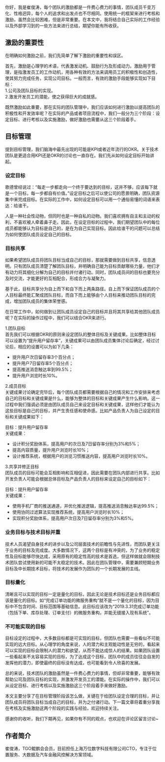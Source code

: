 你好，我是崔俊涛，每个团队的激励都是一件费心费力的事情，团队成员千变万化、性格迥异，每个人的追求和出发点也不尽相同。使用统一的框架来进行考核和激励，虽然会比较困难，但是非常重要。在本文中，我将结合自己实际的工作经验以及外部学习到的一些方法来进行总结，期望你能有所收获。

## 激励的重要性

在明确如何激励之前，我们先简单了解下激励的重要性和误区。

首先，激励是心理学的术语，代表激发动机、鼓励行为及形成动力。激励用于管理，是指激发员工的工作动机，用各种有效的方法来调用员工的积极性和创造性，使其努力完成任务，实现公司目标。一般而言，有效的激励手段能够实现如下目标：  
1.公司及团队目标的实现。  
2.激发开发员工的潜能，使之获得巨大的成就感。

既然激励如此重要，那在实际的团队管理中，我们应该如何进行激励以提高团队的积极性和开发效率呢？在实际的产品或者项目流程中，我们一般分为三个阶段：设定目标、进行考核以及实施激励，做好激励也需要从这三个阶段着手。

## 目标管理

提到目标管理，我们脑海中最先出现的可能是KPI或者近年流行的OKR。关于技术团队是更适合用KPI还是OKR的讨论也一直存在。我们先从如何设定目标开始讲起。

### 设定目标

歌德曾经说过：“每走一步都走向一个终于要达到的目标，这并不够，应该每下就是一个目标，每一步都自有价值。”设定目标之后可以使公司的愿景明确，团队资源集中来完成目标。在实际的工作中，如何设定目标可以用一个通俗易懂的词语来表达：给谁干。

人是一种社会性动物，但同时也是一种自私的动物。我们喜欢拥有自主和主动的权利，不喜欢被人牵着鼻子走。因此，在设定目标的过程中，我们期望团队中的每位成员都能够认为目标是自己的，是在为自己实现目标。因此给谁干的问题可以总结为如何使团队成员设定自己的目标。

### 目标共享

如果希望团队成员将团队目标当成自己的目标，那就需要做到目标共享，信息透明。只有团队成员清楚了解团队目标，并明确自己能为目标贡献哪些力量，他们才有动力将其细化分解为自己的目标并付诸行动。同时，团队成员间的目标也要充分及时交流，才能更好的互相配合，形成合力与凝聚力。

基于此，目标共享分为自上而下和自下而上两条路径。自上而下保证团队成员的个人目标最终能汇聚成团队目标，而自下而上能够由个人目标来推动团队目标的完成，增加团队成员的集体荣誉感。

在日常工作中，如何做到让团队成员设定自己的目标并且将其共享给其他团队成员呢？在实际的操作过程中，我们可以结合OKR来进行。

1.团队目标  
首先我们可以根据OKR的原则来设定团队的整体目标及关键成果。比如整体目标可以设置为“提升用户留存率”，关键成果可以由团队成员集体讨论后确定，经过讨论后，相应的设置可以为如下几条：

- 提升用户次日留存率3个百分点；
- 提升用户7日留存率5个百分点；
- 提高推送消息触达率到99.5%；
- 提升用户浏览时长10%。

2.成员目标  
关键成果讨论确定完毕后，每个团队成员都需要根据自己的情况和工作安排来考虑自己的目标和关键成果是什么，能够为整体的目标和关键成果产生什么影响。这一过程中我们强调必须是由团队成员自己来设定目标和关键成果，这样他们才能认为这些目标是自己的目标，并产生责任感和使命感。比如产品负责人为自己设定的目标和关键成果如下：

目标：提升用户留存率  
关键成果：

- 设计积分奖励体系，提高用户的次日及7日留存率分别为3%和5%；
- 提高内容质量，提升用户浏览时长10%；
- 设计推荐系统，根据用户的浏览习惯推送内容，提高用户浏览时长10%。

3.共享并修正目标  
团队成员的目标可能会互相影响和互相促进，因此需要在团队内部进行共享。比如开发负责人可能会根据总体目标及产品负责人的目标来设定自己的目标如下：

目标：提升用户留存率  
关键成果：

- 使用手机厂商的推送通道，并优化推送逻辑，提高推送消息触达率达99.5%；
- 使用协同过滤算法实现推荐系统，提高用户浏览时长10%；
- 实现积分奖励体系，提高用户次日及7日留存率分别为3%和5%。

### 业务目标与技术目标并重

技术人员渴望自身技术的进步以及公司层面技术的前瞻性与先进性，而团队更关注于业务的目标及完成度。大多数情况下，这两个目标是有冲突的，为了业务的稳定性及目标能够尽快达成，采用原有的稳定性高的技术是首选，但这样做就会限制技术团队尝试使用新的可能不太稳定的技术。因此在团队管理中，需要兼顾短期业务目标及中长期技术目标，将技术的发展作为团队的一个长期发展的主线。

### 目标量化

清晰且可以实现的目标一定是量化的目标，因此无论是技术目标还是业务目标都应该是量化的目标。如“完成订单功能的微服务重构”就不是一个量化的目标，因为目标中不包含时间、目标范围等基础信息。此目标应该改为“2019.3.31完成订单功能（包括下单、库存处理、订单支付）的微服务重构，并能无缝接入现有系统”。

### 不可能实现的目标

目标设定的过程中，大多数目标都是可实现的目标，但团队也需要一些看似不可能实现的远大目标。从心理学的角度来说，人的潜力和主观能动性是无穷的，看起来可以实现的目标会限制人的潜力和欲望，从而不能达成惊人的结果。如果团队设置一些看起来不太容易实现的目标，为了达成这个目标，团队中的成员往往会自发的发挥他的潜力，即使最终的目标没有达成，也可能看到令人欣喜的发展。

总的来说，技术团队的激励虽然是一件费心费力的事情，但却非常重要，能够有效帮助公司及团队目标的实现，并激发开发员工的潜能。在实际的操作中，我们可以从设定目标、进行考核以及实施激励这三个阶段着手来做好激励。

本文主要分享了在目标管理阶段该怎么做，关键在于给团队设定合理的目标，并让团队成员将团队目标当成自己的目标，并为之付诸行动。下一篇文章将着重分享我在考核及实施激励这两个阶段的实践与经验，欢迎持续关注。

感谢你的收听，我们下期再见，如果你有不同的观点，也欢迎在评论区留言讨论~

## 作者简介

崔俊涛，TGO鲲鹏会会员，目前担任上海万位数字科技有限公司CTO，专注于位置服务、大数据及汽车金融风控解决方案领域。